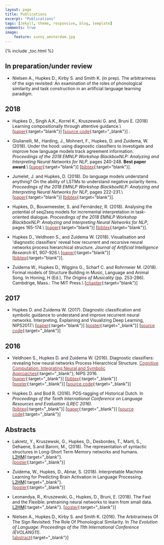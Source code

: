 ```yaml
---
layout: page
title: Publications
excerpt: "Publications"
tags: [Jekyll, theme, responsive, blog, template]
comments: true
image: 
    feature: sunny_amsterdam.jpg
---
```


{% include _toc.html %}

## In preparation/under review

* Nielsen A., Hupkes D., Kirby S. and Smith K. (in prep). The arbitrariness of the sign revisited: An examination of the roles of phonological similarity and task construction in an artificial language learning paradigm.

## 2018

* Hupkes D., Singh A.K., Korrel K., Kruszewski G. and, Bruni E. (2018) Learning compositionally through attentive guidance.\\
\[[<font color="brown">paper</font>](https://arxiv.org/abs/1805.09657){:target="blank"}\] 
\[[<font color="brown">source code</font>](https://github.com/i-machine-think/attentive_guidance){:target="_blank"}\]
.

* Giulianelli, M., Harding, J., Mohnert, F., Hupkes, D. and Zuidema, W. (2018). Under the hood: using diagnostic classifiers to investigate and improve how language models track agreement information.  *Proceedings of the 2018 EMNLP Workshop BlackboxNLP: Analyzing and Interpreting Neural Networks for NLP*, pages 240-248. **Best paper award**.\\
\[[<font color="brown">paper</font>](http://aclweb.org/anthology/W18-5426){:target="blank"}\]
\[[<font color="brown">bibtex</font>](../research/guglianelli2018under.bib){:target="blank"}\].

* Jumelet, J. and Hupkes, D. (2018). Do language models understand anything? On the ability of LSTMs to understand negative polarity items. *Proceedings of the 2018 EMNLP Workshop BlackboxNLP: Analyzing and Interpreting Neural Networks for NLP*, pages 222-231.\\
\[[<font color="brown">paper</font>](http://aclweb.org/anthology/W18-5424){:target="blank"}\]
\[[<font color="brown">bibtex</font>](../research/jumelet2018language.bib){:target="blank"}\].

* Hupkes, D., Bouwmeester, S. and Fern&#x00E1;ndez, R. (2018). Analysing the potential of seq2seq models for incremental interpretation in task-oriented dialogue. *Proceedings of the 2018 EMNLP Workshop BlackboxNLP: Analyzing and Interpreting Neural Networks for NLP*, pages 165-174.\\
\[[<font color="brown">paper</font>](http://aclweb.org/anthology/W18-5419){:target="blank"}\]
\[[<font color="brown">bibtex</font>](../research/hupkes2018analysing.bib){:target="blank"}\].

* Hupkes D., Veldhoen S., and Zuidema W. (2018). Visualisation and 'diagnostic classifiers' reveal how recurrent and recursive neural networks process hierarchical structure. *Journal of Artificial Intelligence Research* 61, 907-926.\\
\[[<font color="brown">paper</font>](https://arxiv.org/abs/1711.10203){:target="blank"}\] 
\[[<font color="brown">bibtex</font>](../research/hupkes2018visualisation.bib){:target="blank"}\].


* Zuidema W., Hupkes D., Wiggins G., Scharf C. and Rohrmeier M. (2018). Formal models of Structure Building in Music, Language and Animal Song. In Honing, H (Ed.), *The Origins of Musicality* (pp. 253-286). Cambdrige, Mass.: The MIT Press.\\
\[[<font color="brown">chapter</font>](https://arxiv.org/abs/1901.05180){:target="blank"}\] 

## 2017

* Hupkes D. and Zuidema W. (2017). Diagnostic classification and symbolic guidance to understand and improve recurrent neural networks. Interpreting, Explaining and Visualizing Deep Learning, NIPS2017.\\
\[[<font color="brown">paper</font>](http://www.interpretable-ml.org/nips2017workshop/papers/12.pdf){:target="blank"}\] 
\[[<font color="brown">poster</font>](../research/nips2017_poster.pdf){:target="_blank"}\] 
\[[<font color="brown">source code</font>](https://github.com/dieuwkehupkes/processing_arithmetics){:target="_blank"}\]

## 2016

* Veldhoen S., Hupkes D. and Zuidema W. (2016). Diagnostic classifiers: revealing how neural networks
Process Hierarchical Structure. [<font color="brown">Cognitive Computation: Integrating Neural and Symbolic Approaches</font>](http://daselab.cs.wright.edu/nesy/CoCo2016/){:target="_blank"}, NIPS 2016.   
\[[<font color="brown">paper</font>](../research/nips2016.pdf){:target="_blank"}\]
\[[<font color="brown">bibtex</font>](../research/nips.bib){:target="_blank"}\]
\[[<font color="brown">poster</font>](../research/nips2016_poster.pdf){:target="_blank"}\]
\[[<font color="brown">source code</font>](https://github.com/dieuwkehupkes/processing_arithmetics){:target="_blank"}\]

* Hupkes D. and Bod R. (2016). POS-tagging of Historical Dutch. In *Proceedings of the Tenth International Conference on Language Resources and Evaluation (LREC 2016)*.   
\[[<font color="brown">bibtex</font>](../research/LREC_bib.txt){:target="_blank"}\] 
\[[<font color="brown">paper</font>](../research/LREC2016.pdf){:target="_blank"}\] \[[<font color="brown">source code</font>](https://github.com/dieuwkehupkes/POStagging){:target="_blank"}\]

## Abstracts

* Lakretz, Y., Kruszewski, G., Hupkes, D., Desbordes, T., Marti, S., Dehaene, S.and Baroni, M., (2018). The representation of syntactic structures in Long-Short Term Memory networks and humans. [<font color="black">L2HM</font>](https://l2hm2018.sciencesconf.org/){:target="_blank"}.  
\[[<font color="brown">poster</font>](../research/l2hm_lakretz.pdf){:target="_blank"}\] 

* Zuidema, W., Hupkes, D., Abnar, S. (2018). Interpretable Machine Learning for Predicting Brain Activation in Language Processing. [<font color="black">L2HM</font>](https://l2hm2018.sciencesconf.org/){:target="_blank"}.  
\[[<font color="brown">poster</font>](../research/l2hm_zuidema.pdf){:target="_blank"}\] 

* Leonandya, R., Kruszewski, G., Hupkes, D., Bruni, E. (2018). The Fast and the Flexible: pretraining neural networks to learn from small data. [<font color="black">L2HM</font>](https://l2hm2018.sciencesconf.org/){:target="_blank"}.
\[[<font color="brown">poster</font>](../research/l2hm_leonandya.pdf){:target="_blank"}\] 

* Nielsen A., Hupkes D., Kirby S. and Smith K. (2016). The Arbitrariness Of The Sign Revisited: The Role Of Phonological Similarity. In *The Evolution of Language: Proceedings of the 11th International Conference (EVOLANG11)*.   
\[[<font color="brown">abstract</font>](http://evolang.org/neworleans/papers/126.html){:target="_blank"}\]

